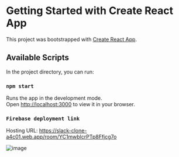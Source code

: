 # Getting Started with Create React App

This project was bootstrapped with [Create React App](https://github.com/facebook/create-react-app).

## Available Scripts

In the project directory, you can run:

### `npm start`

Runs the app in the development mode.\
Open [http://localhost:3000](http://localhost:3000) to view it in your browser.


### `Firebase deployment link`
Hosting URL: https://slack-clone-a4c01.web.app/room/YC1mwblcrPTp8Ffjcg7o


![image](https://user-images.githubusercontent.com/34793260/151903988-b64d2bca-a241-47a0-9351-d900145e5025.png)
